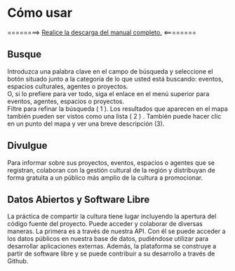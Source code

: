 <h1>Cómo usar</h1>
========> <a href="{{asset:manual.pdf}}">Realice la descarga del manual completo.</a> <========

<section id="como-usar-encontre" class="como-usar clearfix">
	<img class="como-usar-img alignleft" src="{{asset:img/tour01.png}}" alt="" />
	<div class="como-usar-content alignright">
		<h2>Busque</h2>
		Introduzca una palabra clave en el campo de búsqueda y seleccione el botón situado junto a la categoría de lo que usted está buscando: eventos, espacios culturales, agentes o proyectos. 
	</div>
</section>
<section id="como-usar-encontre-1" class="como-usar clearfix">
    <img class="como-usar-img alignright" src="{{asset:img/tour02.png}}" alt="" />
    <div class="como-usar-content alignleft">
        O, si lo prefiere para ver todo, siga el enlace en el menú superior para eventos, agentes, espacios o proyectos. 
    </div>
</section>
<section id="como-usar-encontre-2" class="como-usar clearfix">
    <img class="como-usar-img alignleft" src="{{asset:img/tour03.png}}" alt="" />
    <div class="como-usar-content alignright">
        Filtre para refinar la búsqueda ( 1 ). Los resultados que aparecen en el mapa también pueden ser vistos como una lista ( 2 ) . También puede hacer clic en un punto del mapa y ver una breve descripción (3).
    </div>
</section>
<section id="como-usar-divulgue" class="como-usar clearfix">
    <img class="como-usar-img alignright" src="{{asset:img/tour04.png}}" alt="" />
    <div class="como-usar-content alignleft">
        <h2>Divulgue</h2>
        Para informar sobre sus proyectos, eventos, espacios o agentes que se registran, colaboran con la gestión cultural de la región y distribuyan de forma gratuita a un público más amplio de la cultura a promocionar.
    </div>
</section>
<section id="como-usar-divulgue" class="como-usar clearfix">
    <img class="como-usar-img alignleft" src="{{asset:img/tour05.png}}" alt="" />
    <div class="como-usar-content alignright">
        <h2>Datos Abiertos y Software Libre</h2>
        La práctica de compartir la cultura tiene lugar incluyendo la apertura del código fuente del proyecto. Puede acceder y colaborar de diversas maneras. La primera es a través de nuestra API. Con él se puede acceder a los datos públicos en nuestra base de datos, pudiéndose utilizar para desarrollar aplicaciones externas. Además, la plataforma se construye a partir de software libre y se puede contribuir a su desarrollo a través de Github. 
    </div>
</section>
